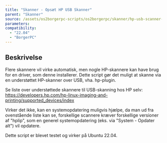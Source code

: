 ```yaml
---
title: "Skanner - Opsæt HP USB Skanner"
parent: "Skanner"
source: /assets/os2borgerpc-scripts/os2borgerpc/skanner/hp-usb-scanner-setup.sh
parameters:
compatibility:  
  - "22.04"
  - "BorgerPC"
---
```


## Beskrivelse
Flere skannere vil virke automatisk, men nogle HP-skannere kan have brug for en driver, som denne installerer.
Dette script gør det muligt at skanne via en understøttet HP-skanner over USB, vha. hp-plugin.

Se liste over understøttede skannere til USB-skanning hos HP selv:
https://developers.hp.com/hp-linux-imaging-and-printing/supported_devices/index

Virker det ikke, kan en systemopdatering muligvis hjælpe, da man ud fra ovenstående liste kan se, 
forskellige scannere kræver forskellige versioner af "hplip", som en generel systemopdatering (eks. via "System - Opdater alt") vil opdatere.

Dette script er blevet testet og virker på Ubuntu 22.04.